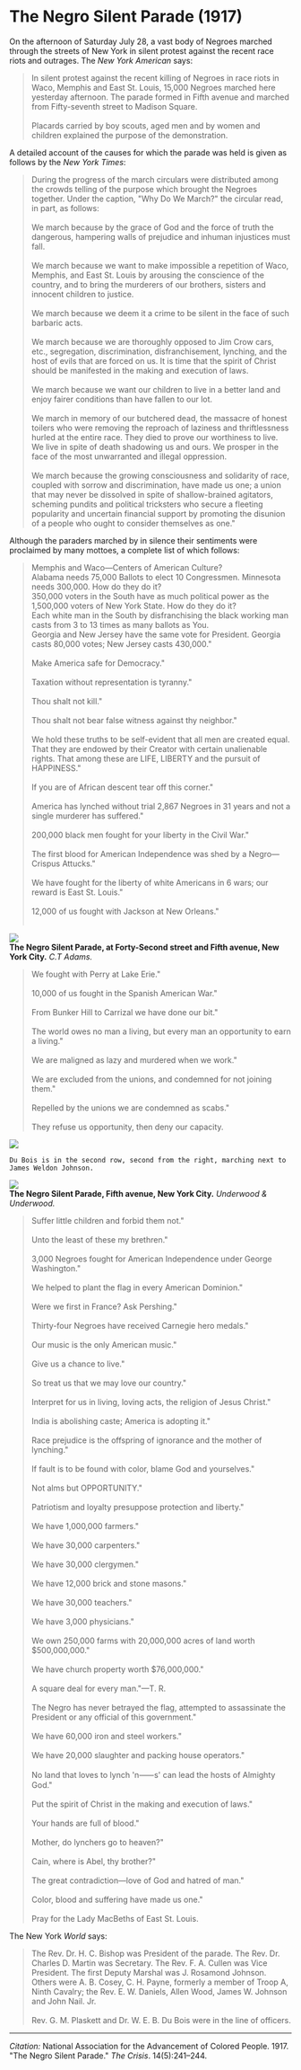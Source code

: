 <!--
title:   The Negro Silent Parade
author:  National Association for the Advancement of Colored People
journal: The Crisis
year:    1917
volume:  14
issue:   5
pages:   241-244
-->
# The Negro Silent Parade (1917)

On the afternoon of Saturday July 28, a vast body of Negroes marched through the streets of New York in silent protest against the recent race riots and outrages. The *New York American* says:

> In silent protest against the recent killing of Negroes in race riots in Waco, Memphis and East St. Louis, 15,000 Negroes marched here yesterday afternoon. The parade formed in Fifth avenue and marched from Fifty-seventh street to Madison Square.   
> &nbsp;  
> Placards carried by boy scouts, aged men and by women and children explained the purpose of the demonstration.

A detailed account of the causes for which the parade was held is given as follows by the *New York Times*:     

> During the progress of the march circulars were distributed among the crowds telling of the purpose which brought the Negroes together. Under the caption, "Why Do We March?" the circular read, in part, as follows:    
> &nbsp;  
> We march because by the grace of God and the force of truth the dangerous, hampering walls of prejudice and inhuman injustices must fall.   
> &nbsp;   
> We march because we want to make impossible a repetition of Waco, Memphis, and East St. Louis by arousing the conscience of the country, and to bring the murderers of our brothers, sisters and innocent children to justice.      
> &nbsp;   
> We march because we deem it a crime to be silent in the face of such barbaric acts.   
> &nbsp;  
> We march because we are thoroughly opposed to Jim Crow cars, etc., segregation, discrimination, disfranchisement, lynching, and the host of evils that are forced on us. It is time that the spirit of Christ should be manifested in the making and execution of laws.    
> &nbsp;  
> We march because we want our children to live in a better land and enjoy fairer conditions than have fallen to our lot.    
> &nbsp;    
> We march in memory of our butchered dead, the massacre of honest toilers who were removing the reproach of laziness and thriftlessness hurled at the entire race. They died to prove our worthiness to live. We live in spite of death shadowing us and ours. We prosper in the face of the most unwarranted and illegal oppression.    
> &nbsp;  
> We march because the growing consciousness and solidarity of race, coupled with sorrow and discrimination, have made us one; a union that may never be dissolved in spite of shallow-brained agitators, scheming pundits and political tricksters who secure a fleeting popularity and uncertain financial support by promoting the disunion of a people who ought to consider themselves as one."   

Although the paraders marched by in silence their sentiments were proclaimed by many mottoes, a complete list of which follows:

> Memphis and Waco—Centers of American Culture?
&nbsp;     
> Alabama needs 75,000 Ballots to elect 10 Congressmen. Minnesota needs 300,000. How do they do it?
&nbsp;     
> 350,000 voters in the South have as much political power as the 1,500,000 voters of New York State. How do they do it?
> &nbsp;     
> Each white man in the South by disfranchising the black working man casts from 3 to 13 times as many ballots as You.    
> Georgia and New Jersey have the same vote for President. Georgia casts 80,000 votes; New Jersey casts 430,000."      
> &nbsp;     
> Make America safe for Democracy."      
> &nbsp;     
> Taxation without representation is tyranny."      
> &nbsp;     
> Thou shalt not kill."      
> &nbsp;     
> Thou shalt not bear false witness against thy neighbor."      
> &nbsp;     
> We hold these truths to be self-evident that all men are created equal. That they are endowed by their Creator with certain unalienable rights. That among these are LIFE, LIBERTY and the pursuit of HAPPINESS."      
> &nbsp;     
> If you are of African descent tear off this corner."      
> &nbsp;     
> America has lynched without trial 2,867 Negroes in 31 years and not a single murderer has suffered."       
> &nbsp;     
> 200,000 black men fought for your liberty in the Civil War."        
> &nbsp;     
> The first blood for American Independence was shed by a Negro—Crispus Attucks."        
> &nbsp;     
> We have fought for the liberty of white Americans in 6 wars; our reward is East St. Louis."       
> &nbsp;     
> 12,000 of us fought with Jackson at New Orleans."   
> &nbsp;

![](../../../Images/nsp_1.jpg)  
**The Negro Silent Parade, at Forty-Second street and Fifth avenue, New York City.**  *C.T Adams.*

> We fought with Perry at Lake Erie."        
> &nbsp;     
> 10,000 of us fought in the Spanish American War."        
> &nbsp;     
> From Bunker Hill to Carrizal we have done our bit."        
> &nbsp;     
> The world owes no man a living, but every man an opportunity to earn a living."        
> &nbsp;     
> We are maligned as lazy and murdered when we work."        
> &nbsp;     
> We are excluded from the unions, and condemned for not joining them."        
> &nbsp;     
> Repelled by the unions we are condemned as scabs."        
> &nbsp;     
> They refuse us opportunity, then deny our capacity.
> &nbsp;

![](../../../Images/nsp_2.jpg)   
```{margin}
Du Bois is in the second row, second from the right, marching next to James Weldon Johnson.
```
![](../../../Images/nsp_3.jpg)    
**The Negro Silent Parade, Fifth avenue, New York City.**  *Underwood & Underwood.*

> Suffer little children and forbid them not."       
> &nbsp;     
> Unto the least of these my brethren."       
> &nbsp;     
> 3,000 Negroes fought for American Independence under George Washington."       
> &nbsp;     
> We helped to plant the flag in every American Dominion."       
> &nbsp;     
> Were we first in France? Ask Pershing."        
> &nbsp;     
> Thirty-four Negroes have received Carnegie hero medals."        
> &nbsp;     
> Our music is the only American music."        
> &nbsp;     
> Give us a chance to live."        
> &nbsp;     
> So treat us that we may love our country."        
> &nbsp;     
> Interpret for us in living, loving acts, the religion of Jesus Christ."        
> &nbsp;     
> India is abolishing caste; America is adopting it."        
> &nbsp;     
> Race prejudice is the offspring of ignorance and the mother of lynching."        
> &nbsp;     
> If fault is to be found with color, blame God and yourselves."        
> &nbsp;     
> Not alms but OPPORTUNITY."        
> &nbsp;     
> Patriotism and loyalty presuppose protection and liberty."        
> &nbsp;     
> We have 1,000,000 farmers."        
> &nbsp;     
> We have 30,000 carpenters."        
> &nbsp;     
> We have 30,000 clergymen."        
> &nbsp;     
> We have 12,000 brick and stone masons."        
> &nbsp;     
> We have 30,000 teachers."        
> &nbsp;     
> We have 3,000 physicians."        
> &nbsp;     
> We own 250,000 farms with 20,000,000 acres of land worth $500,000,000."        
> &nbsp;     
> We have church property worth $76,000,000."   
> &nbsp;     
> A square deal for every man."—T. R.        
> &nbsp;     
> The Negro has never betrayed the flag, attempted to assassinate the President or any official of this government."        
> &nbsp;     
> We have 60,000 iron and steel workers."    
> &nbsp;     
> We have 20,000 slaughter and packing house operators."        
> &nbsp;     
> No land that loves to lynch 'n&#11834;s' can lead the hosts of Almighty God."     
> &nbsp;     
> Put the spirit of Christ in the making and execution of laws."     
> &nbsp;     
> Your hands are full of blood."     
> &nbsp;     
> Mother, do lynchers go to heaven?"       
> &nbsp;     
> Cain, where is Abel, thy brother?"       
> &nbsp;     
> The great contradiction—love of God and hatred of man."       
> &nbsp;     
> Color, blood and suffering have made us one."        
> &nbsp;     
> Pray for the Lady MacBeths of East St. Louis.

The New York *World* says:

> The Rev. Dr. H. C. Bishop was President of the parade. The Rev. Dr. Charles D. Martin was Secretary. The Rev. F. A. Cullen was Vice President. The first Deputy Marshal was J. Rosamond Johnson. Others were A. B. Cosey, C. H. Payne, formerly a member of Troop A, Ninth Cavalry; the Rev. E. W. Daniels, Allen Wood, James W. Johnson and John Nail. Jr.        
> &nbsp;     
> Rev. G. M. Plaskett and Dr. W. E. B. Du Bois were in the line of officers.

______________
*Citation:* National Association for the Advancement of Colored People. 1917. "The Negro Silent Parade." *The Crisis*. 14(5):241&ndash;244.